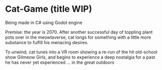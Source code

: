 # Cat-Game (title WIP)

Being made in C# using Godot engine 

Premise: the year is 2070. After another successful day of toppling plant pots over in the meowtaverse, cat longs for something with a 
little more substance to fulfill his menacing desires.

To unwind, cat tunes into a VR room showing a re-run of the hit old-school show Gilmeow Girls, and begins to experience a deep nostalgia for a past he 
has never yet experienced ... in the great outdoors
